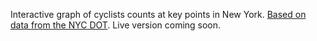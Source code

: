 Interactive graph of cyclists counts at key points in New York. [Based on data from the NYC DOT](https://data.cityofnewyork.us/Transportation/Cyclist-Count-by-Year-At-Selected-Commuter-Locatio/m6ar-24vj). Live version coming soon.
